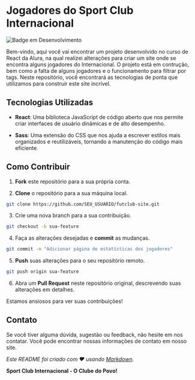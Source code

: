 # Jogadores do Sport Club Internacional  

![Badge em Desenvolvimento](http://img.shields.io/static/v1?label=STATUS&message=EM%20DESENVOLVIMENTO&color=GREEN&style=for-the-badge)

Bem-vindo, aqui você vai encontrar um projeto desenvolvido no curso de React da Alura, na qual realizei alterações para criar um site onde se encontra alguns jogadores do Internacional. O projeto está em contrução, bem como a falta de alguns jogadores e o funcionamento para filtrar por tags. Neste repositório, você encontrará as tecnologias de ponta que utilizamos para construir este site incrível.


## Tecnologias Utilizadas

- **React**: Uma biblioteca JavaScript de código aberto que nos permite criar interfaces de usuário dinâmicas e de alto desempenho.

- **Sass**: Uma extensão do CSS que nos ajuda a escrever estilos mais organizados e reutilizáveis, tornando a manutenção do código mais eficiente.

## Como Contribuir


1. **Fork** este repositório para a sua própria conta.

2. **Clone** o repositório para a sua máquina local.

```bash
git clone https://github.com/SEU_USUARIO/futclub-site.git
```

3. Crie uma nova branch para a sua contribuição.

```bash
git checkout -b sua-feature
```

4. Faça as alterações desejadas e **commit** as mudanças.

```bash
git commit -m "Adicionar página de estatísticas dos jogadores"
```

5. **Push** suas alterações para o seu repositório remoto.

```bash
git push origin sua-feature
```

6. Abra um **Pull Request** neste repositório original, descrevendo suas alterações em detalhes.

Estamos ansiosos para ver suas contribuições!

## Contato

Se você tiver alguma dúvida, sugestão ou feedback, não hesite em nos contatar. Você pode encontrar nossas informações de contato em nosso site.

*Este README foi criado com ❤️ usando [Markdown](https://www.markdownguide.org/).*

**Sport Club Internacional - O Clube do Povo!**
